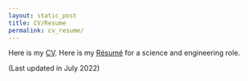 ```yaml
---
layout: static_post
title: CV/Resume
permalink: cv_resume/
---
```

Here is my [CV](https://tmatsuzawa.github.io/cv_resume/CV_TakumiMatsuzawa.pdf).
Here is my [Résumé](https://tmatsuzawa.github.io/cv_resume/resume2p_takumi_matz_SciEng_2021Dec.pdf) for a science and engineering role.

(Last updated in July 2022)
